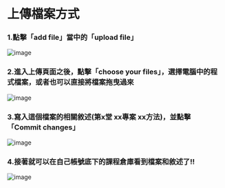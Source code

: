 # 上傳檔案方式
### 1.點擊「add file」當中的「upload file」

![image](https://i.imgur.com/EJYW0K4.png)

### 2.進入上傳頁面之後，點擊「choose your files」，選擇電腦中的程式檔案，或者也可以直接將檔案拖曳過來
![image](https://i.imgur.com/DL2lLgp.png)

### 3.寫入這個檔案的相關敘述(第x堂 xx專案 xx方法)，並點擊「Commit changes」
![image](https://i.imgur.com/jjo5UAj.png)

### 4.接著就可以在自己帳號底下的課程倉庫看到檔案和敘述了!!
![image](https://i.imgur.com/7GjHOye.png)
